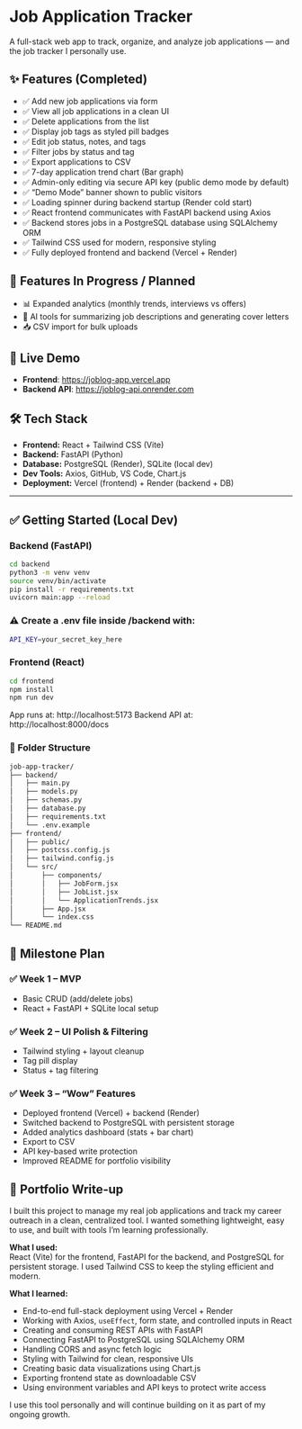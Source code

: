 # Job Application Tracker

A full-stack web app to track, organize, and analyze job applications — and the job tracker I personally use.

## ✨ Features (Completed)
- ✅ Add new job applications via form  
- ✅ View all job applications in a clean UI  
- ✅ Delete applications from the list  
- ✅ Display job tags as styled pill badges  
- ✅ Edit job status, notes, and tags  
- ✅ Filter jobs by status and tag  
- ✅ Export applications to CSV  
- ✅ 7-day application trend chart (Bar graph)  
- ✅ Admin-only editing via secure API key (public demo mode by default)  
- ✅ “Demo Mode” banner shown to public visitors  
- ✅ Loading spinner during backend startup (Render cold start)  
- ✅ React frontend communicates with FastAPI backend using Axios  
- ✅ Backend stores jobs in a PostgreSQL database using SQLAlchemy ORM  
- ✅ Tailwind CSS used for modern, responsive styling  
- ✅ Fully deployed frontend and backend (Vercel + Render)  

## 🚧 Features In Progress / Planned
- 📊 Expanded analytics (monthly trends, interviews vs offers)
- 🤖 AI tools for summarizing job descriptions and generating cover letters
- 📥 CSV import for bulk uploads

## 🔗 Live Demo

- **Frontend**: https://joblog-app.vercel.app  
- **Backend API**: https://joblog-api.onrender.com

## 🛠 Tech Stack
- **Frontend:** React + Tailwind CSS (Vite)
- **Backend:** FastAPI (Python)
- **Database:** PostgreSQL (Render), SQLite (local dev)
- **Dev Tools:** Axios, GitHub, VS Code, Chart.js
- **Deployment:** Vercel (frontend) + Render (backend + DB)

---

## ✅ Getting Started (Local Dev)

### Backend (FastAPI)

```bash
cd backend
python3 -m venv venv
source venv/bin/activate
pip install -r requirements.txt
uvicorn main:app --reload
```

### ⚠️ Create a .env file inside /backend with:
```bash
API_KEY=your_secret_key_here
```

### Frontend (React)
```bash
cd frontend
npm install
npm run dev
```
App runs at: http://localhost:5173
Backend API at: http://localhost:8000/docs

### 📁 Folder Structure
```bash
job-app-tracker/
├── backend/
│   ├── main.py
│   ├── models.py
│   ├── schemas.py
│   ├── database.py
│   ├── requirements.txt
│   └── .env.example
├── frontend/
│   ├── public/
│   ├── postcss.config.js
│   ├── tailwind.config.js
│   └── src/
│       ├── components/
│       │   ├── JobForm.jsx
│       │   ├── JobList.jsx
│       │   └── ApplicationTrends.jsx
│       ├── App.jsx
│       └── index.css
└── README.md
```

## 📅 Milestone Plan

### ✅ Week 1 – MVP
- Basic CRUD (add/delete jobs)
- React + FastAPI + SQLite local setup

### ✅ Week 2 – UI Polish & Filtering
- Tailwind styling + layout cleanup
- Tag pill display
- Status + tag filtering

### ✅ Week 3 – “Wow” Features
- Deployed frontend (Vercel) + backend (Render)
- Switched backend to PostgreSQL with persistent storage
- Added analytics dashboard (stats + bar chart)
- Export to CSV
- API key-based write protection
- Improved README for portfolio visibility

## 💼 Portfolio Write-up

I built this project to manage my real job applications and track my career outreach in a clean, centralized tool. I wanted something lightweight, easy to use, and built with tools I’m learning professionally.

**What I used:**  
React (Vite) for the frontend, FastAPI for the backend, and PostgreSQL for persistent storage. I used Tailwind CSS to keep the styling efficient and modern.

**What I learned:**
- End-to-end full-stack deployment using Vercel + Render  
- Working with Axios, `useEffect`, form state, and controlled inputs in React  
- Creating and consuming REST APIs with FastAPI  
- Connecting FastAPI to PostgreSQL using SQLAlchemy ORM  
- Handling CORS and async fetch logic  
- Styling with Tailwind for clean, responsive UIs
- Creating basic data visualizations using Chart.js
- Exporting frontend state as downloadable CSV
- Using environment variables and API keys to protect write access

I use this tool personally and will continue building on it as part of my ongoing growth.